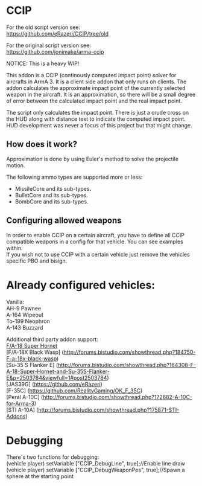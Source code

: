 CCIP
=========

For the old script version see:  
https://github.com/eRazeri/CCIP/tree/old  

For the original script version see:  
https://github.com/jonimake/arma-ccip  

NOTICE:
This is a heavy WIP!

This addon is a CCIP (continously computed impact point) solver for aircrafts in ArmA 3. It is a client side addon that only runs on clients. The addon calculates the approximate impact point of the currently selected weapon in the aircraft. It is an approximation, so there will be a small degree of error between the calculated impact point and the real impact point.

The script only calculates the impact point. There is just a crude cross on the HUD along with distance text to indicate the computed impact point. HUD development was never a focus of this project but that might change.

How does it work?
--
Approximation is done by using Euler's method to solve the projectile  motion.

The following ammo types are supported more or less:

  - MissileCore and its sub-types.
  - BulletCore and its sub-types.
  - BombCore and its sub-types.

Configuring allowed weapons
--
In order to enable CCIP on a certain aircraft, you have to define all CCIP compatible weapons in a config for that vehicle. You can see examples within.  
If you wish not to use CCIP with a certain vehicle just remove the vehicles specific PBO and bisign.

Already configured vehicles:
=========
Vanilla:  
AH-9 Pawnee  
A-164 Wipeout  
To-199 Neophron  
A-143 Buzzard  

Additional third party addon support:  
[F/A-18 Super Hornet](http://forums.bistudio.com/showthread.php?164308-F-A-18-Super-Hornet-for-ARMA-3)   
[F/A-18X Black Wasp] (http://forums.bistudio.com/showthread.php?184750-F-a-18x-black-wasp)  
[Su-35 S Flanker E] (http://forums.bistudio.com/showthread.php?164308-F-A-18-Super-Hornet-and-Su-35S-Flanker-E&p=2503784&viewfull=1#post2503784)  
[JAS39G] (https://github.com/eRazeri)  
[F-35C] (https://github.com/RealityGaming/OK_F_35C)  
[Peral A-10C] (http://forums.bistudio.com/showthread.php?172682-A-10C-for-Arma-3)  
[STI A-10A] (http://forums.bistudio.com/showthread.php?175871-STI-Addons)  

Debugging
=========
There`s two functions for debugging:  
(vehicle player) setVariable ["CCIP_DebugLine", true];//Enable line draw  
(vehicle player) setVariable ["CCIP_DebugWeaponPos", true];//Spawn a sphere at the starting point  
